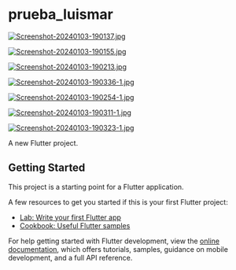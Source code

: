 # prueba_luismar



[![Screenshot-20240103-190137.jpg](https://i.postimg.cc/MH4SkFN6/Screenshot-20240103-190137.jpg)](https://postimg.cc/Fkjq3Dh8)

[![Screenshot-20240103-190155.jpg](https://i.postimg.cc/L8jM7vTS/Screenshot-20240103-190155.jpg)](https://postimg.cc/NKGV26SC)

[![Screenshot-20240103-190213.jpg](https://i.postimg.cc/1zt1tPSm/Screenshot-20240103-190213.jpg)](https://postimg.cc/WdQHWBtC)

[![Screenshot-20240103-190336-1.jpg](https://i.postimg.cc/qBnVgjP3/Screenshot-20240103-190336-1.jpg)](https://postimg.cc/xq0F4yTf)

[![Screenshot-20240103-190254-1.jpg](https://i.postimg.cc/BnSdYsXT/Screenshot-20240103-190254-1.jpg)](https://postimg.cc/1fdCXk0X)

[![Screenshot-20240103-190311-1.jpg](https://i.postimg.cc/JzpSSgk9/Screenshot-20240103-190311-1.jpg)](https://postimg.cc/5XFPCsp3)

[![Screenshot-20240103-190323-1.jpg](https://i.postimg.cc/q7YSv3Qw/Screenshot-20240103-190323-1.jpg)](https://postimg.cc/3yXnLWs0)

A new Flutter project.

## Getting Started

This project is a starting point for a Flutter application.

A few resources to get you started if this is your first Flutter project:

- [Lab: Write your first Flutter app](https://docs.flutter.dev/get-started/codelab)
- [Cookbook: Useful Flutter samples](https://docs.flutter.dev/cookbook)

For help getting started with Flutter development, view the
[online documentation](https://docs.flutter.dev/), which offers tutorials,
samples, guidance on mobile development, and a full API reference.
